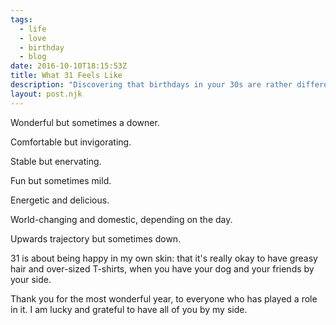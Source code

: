 ```yaml
---
tags:
  - life
  - love
  - birthday
  - blog
date: 2016-10-10T18:15:53Z
title: What 31 Feels Like
description: "Discovering that birthdays in your 30s are rather different."
layout: post.njk
---
```


Wonderful but sometimes a downer.

Comfortable but invigorating.

Stable but enervating.

Fun but sometimes mild.

Energetic and delicious.

World-changing and domestic, depending on the day.

Upwards trajectory but sometimes down.

31 is about being happy in my own skin: that it's really okay to have greasy hair and over-sized T-shirts, when you have your dog and your friends by your side.

Thank you for the most wonderful year, to everyone who has played a role in it. I am lucky and grateful to have all of you by my side.
